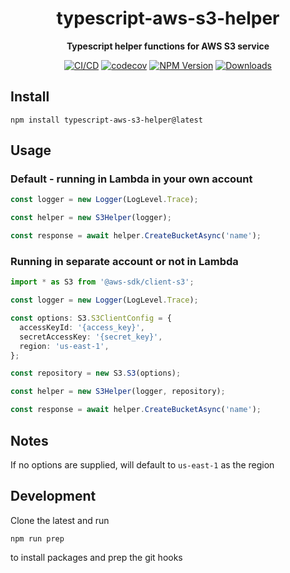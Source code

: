 <h1 align="center">typescript-aws-s3-helper</h1>

<div align="center">
    
<b>Typescript helper functions for AWS S3 service</b>
    
[![CI/CD](https://github.com/kbrashears5/typescript-aws-s3-helper/actions/workflows/ci-cd.yml/badge.svg)](https://github.com/kbrashears5/typescript-aws-s3-helper/actions/workflows/ci-cd.yml)
[![codecov](https://codecov.io/gh/kbrashears5/typescript-aws-s3-helper/branch/master/graph/badge.svg?token=6VXT4QLN5U)](https://codecov.io/gh/kbrashears5/typescript-aws-s3-helper)
[![NPM Version](https://img.shields.io/npm/v/typescript-aws-s3-helper)](https://img.shields.io/npm/v/typescript-aws-s3-helper)
[![Downloads](https://img.shields.io/npm/dt/typescript-aws-s3-helper)](https://img.shields.io/npm/dt/typescript-aws-s3-helper)

</div>

## Install

```
npm install typescript-aws-s3-helper@latest
```

## Usage

### Default - running in Lambda in your own account

```typescript
const logger = new Logger(LogLevel.Trace);

const helper = new S3Helper(logger);

const response = await helper.CreateBucketAsync('name');
```

### Running in separate account or not in Lambda

```typescript
import * as S3 from '@aws-sdk/client-s3';

const logger = new Logger(LogLevel.Trace);

const options: S3.S3ClientConfig = {
  accessKeyId: '{access_key}',
  secretAccessKey: '{secret_key}',
  region: 'us-east-1',
};

const repository = new S3.S3(options);

const helper = new S3Helper(logger, repository);

const response = await helper.CreateBucketAsync('name');
```

## Notes

If no options are supplied, will default to `us-east-1` as the region

## Development

Clone the latest and run

```npm
npm run prep
```

to install packages and prep the git hooks
